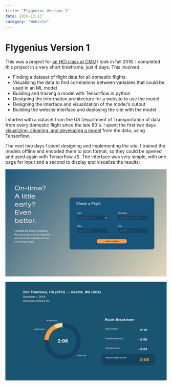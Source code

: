 ```yaml
---
title: "Flygenius Version 1"
date: 2018-12-13
category: "Website"
---
```


# Flygenius Version 1

This was a project for [an HCI class at CMU](http://humanaiclass.org) I took in fall 2018. I completed this project in a very short timeframe, just 4 days. This involved:

-   Finding a dataset of flight data for all domestic flights
-   Visualizing the data to find correlations between variables that could be used in an ML model
-   Building and training a model with Tensorflow in python
-   Designing the information architecture for a website to use the model
-   Designing the interface and visualization of the model's output
-   Building the website interface and deploying the site with the model

I started with a dataset from the US Department of Transportation of data from every domestic flight since the late 80's. I spent the first two days [visualizing, cleaning, and developing a model](https://github.com/CBR0MS/flight-time-model-data/blob/master/visualization/v1/v1Modeling.md) from the data, using Tensorflow.

The next two days I spent designing and implementing the site. I trained the models offline and encoded them to json format, so they could be opened and used again with Tensorflow JS. The interface was very simple, with one page for input and a second to display and visualize the results:

![](/static/images/flygenius-v1/og1.jpg "The old frontpage UI")

![](/static/images/flygenius-v1/og2.jpg "The old visualization/dashboard page")


